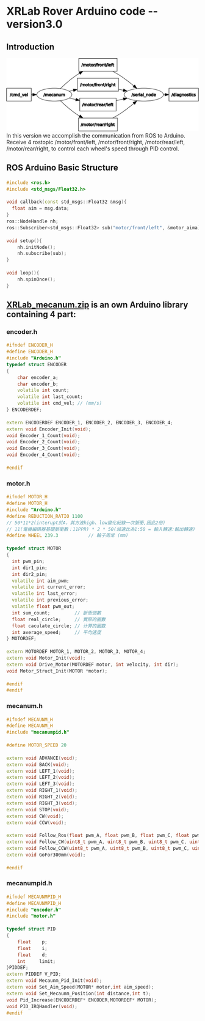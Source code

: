 # XRLab Rover Arduino code -- version3.0
## Introduction
![rqt_graph](../images/rover_v3.png)
In this version we accomplish the communication from ROS to Arduino. Receive 4 rostopic /motor/front/left, /motor/front/right, /motor/rear/left, /motor/rear/right, to control each wheel's speed through PID control.
## ROS Arduino Basic Structure
```c++
#include <ros.h>
#include <std_msgs/Float32.h>

void callback(const std_msgs::Float32 &msg){
  float aim = msg.data;
}
ros::NodeHandle nh;
ros::Subscriber<std_msgs::Float32> sub("motor/front/left", &motor_aima);

void setup(){
    nh.initNode();
    nh.subscribe(sub);
}

void loop(){
    nh.spinOnce();
}
```
## [XRLab_mecanum.zip](../XRLab_mecanum.zip) is an own Arduino library containing 4 part:
### encoder.h
```c++
#ifndef ENCODER_H
#define ENCODER_H
#include "Arduino.h"
typedef struct ENCODER
{
    char encoder_a;
    char encoder_b;
    volatile int count;
    volatile int last_count;
    volatile int cmd_vel; // (mm/s)
} ENCODERDEF;

extern ENCODERDEF ENCODER_1, ENCODER_2, ENCODER_3, ENCODER_4;
extern void Encoder_Init(void);
void Encoder_1_Count(void);
void Encoder_2_Count(void);
void Encoder_3_Count(void);
void Encoder_4_Count(void);

#endif
```
### motor.h
```c++
#ifndef MOTOR_H
#define MOTOR_H
#include "Arduino.h"
#define REDUCTION_RATIO 1100  
// 50*11*2(interupt於A，其方波high、low變化紀錄一次脈衝,因此2倍)  
// 11(電機編碼器基礎脈衝數：11PPR) * 2 * 50(減速比為1:50 = 輸入轉速:輸出轉速)
#define WHEEL 239.3           // 輪子周常 (mm)

typedef struct MOTOR
{
  int pwm_pin;
  int dir1_pin;
  int dir2_pin;
  volatile int aim_pwm;
  volatile int current_error;
  volatile int last_error;
  volatile int previous_error;
  volatile float pwm_out;
  int sum_count;         // 脈衝個數
  float real_circle;     // 實際的圈數
  float caculate_circle; // 计算的圈数
  int average_speed;     // 平均速度
} MOTORDEF;

extern MOTORDEF MOTOR_1, MOTOR_2, MOTOR_3, MOTOR_4;
extern void Motor_Init(void);
extern void Drive_Motor(MOTORDEF motor, int velocity, int dir);
void Motor_Struct_Init(MOTOR *motor);

#endif
#endif
```
### mecanum.h
```c++
#ifndef MECAUNM_H
#define MECAUNM_H
#include "mecanumpid.h"

#define MOTOR_SPEED 20

extern void ADVANCE(void);
extern void BACK(void);
extern void LEFT_1(void);
extern void LEFT_2(void);
extern void LEFT_3(void);
extern void RIGHT_1(void);
extern void RIGHT_2(void);
extern void RIGHT_3(void);
extern void STOP(void);
extern void CW(void);
extern void CCW(void);

extern void Follow_Ros(float pwm_A, float pwm_B, float pwm_C, float pwm_D);
extern void Follow_CW(uint8_t pwm_A, uint8_t pwm_B, uint8_t pwm_C, uint8_t pwm_D);
extern void Follow_CCW(uint8_t pwm_A, uint8_t pwm_B, uint8_t pwm_C, uint8_t pwm_D);
extern void GoFor300mm(void);

#endif
```
### mecanumpid.h

```c++
#ifndef MECAUNMPID_H
#define MECAUNMPID_H
#include "encoder.h"
#include "motor.h"

typedef struct PID
{
    float    p;
    float    i;
    float    d;
    int     limit;
}PIDDEF;
extern PIDDEF V_PID;
extern void Mecaunm_Pid_Init(void);
extern void Set_Aim_Speed(MOTOR* motor,int aim_speed);
extern void Set_Mecaunm_Position(int distance,int t);
void Pid_Increase(ENCODERDEF* ENCODER,MOTORDEF* MOTOR);
void PID_IRQHandler(void);
#endif
```